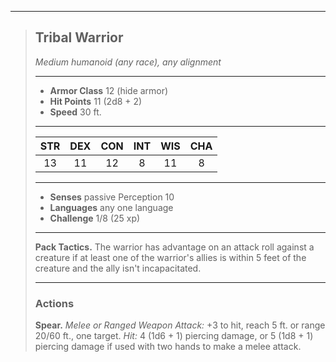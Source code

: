 ***
> ## Tribal Warrior
> *Medium humanoid (any race), any alignment*
> 
> ***
> 
> - **Armor Class** 12 (hide armor)
> - **Hit Points** 11 (2d8 + 2)
> - **Speed** 30 ft.
> 
> ***
> 
> |STR|DEX|CON|INT|WIS|CHA|
> |:---:|:---:|:---:|:---:|:---:|:---:|
> |13|11|12|8|11|8|
> 
> ***
> 
> - **Senses** passive Perception 10
> - **Languages** any one language
> - **Challenge** 1/8 (25 xp)
> 
> ***
> 
> **Pack Tactics.** The warrior has advantage on an attack roll against a creature if at least one of the warrior's allies is within 5 feet of the creature and the ally isn't incapacitated.
> 
> ***
> 
> ### Actions
> **Spear.** *Melee or Ranged Weapon Attack:* +3 to hit, reach 5 ft. or range 20/60 ft., one target. *Hit:* 4 (1d6 + 1) piercing damage, or 5 (1d8 + 1) piercing damage if used with two hands to make a melee attack.
